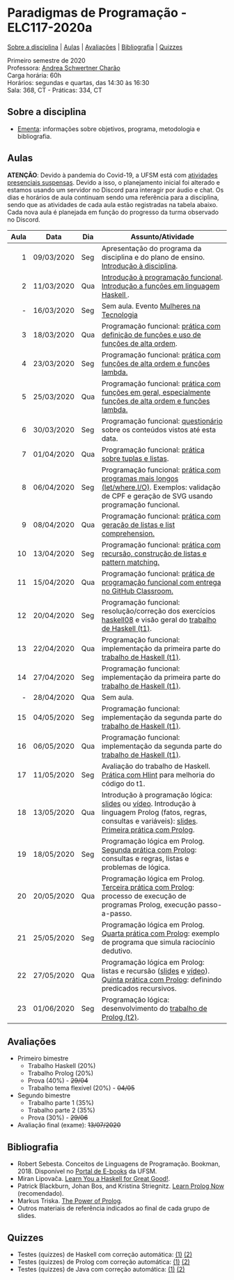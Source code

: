 # Paradigmas de Programação - ELC117-2020a
[Sobre a disciplina](#sobre-a-disciplina) | [Aulas](#aulas) | [Avaliações](#avaliações) | [Bibliografia](#bibliografia) | [Quizzes](#quizzes)


Primeiro semestre de 2020  
Professora: [Andrea Schwertner Charão](http://www.inf.ufsm.br/~andrea)  
Carga horária: 60h  
Horários: segundas e quartas, das 14:30 às 16:30  
Sala: 368, CT - Práticas: 334, CT  

## Sobre a disciplina
 - [Ementa](https://drive.google.com/file/d/0B2aW-kt5pdi7X2ZLbEYxNG1KZVk/view?usp=sharing): informações sobre objetivos, programa, metodologia e bibliografia.
 <!--
 - [Planejamento](https://docs.google.com/spreadsheets/d/1SAG5XDup7IAMEttgnsr3c_gx9kSYLDo4X-sBcCHJ8_o/edit?usp=sharing): planejamento de atividades de cada aula.
 - [Que comecem os jogos!](https://docs.google.com/forms/d/e/1FAIpQLSezBHYhYEVbOz-QTuPLERAVOA-5zjAPfrzCtPqyuNY6s6d3VQ/viewform): formulário para responder logo depois da primeira aula.
-->
 
## Aulas


**ATENÇÃO**: Devido à pandemia do Covid-19, a UFSM está com [atividades presenciais suspensas](https://www.ufsm.br/2020/03/24/ufsm-informa-sobre-a-continuidade-do-semestre-letivo-durante-a-suspensao-de-atividades-presenciais/). Devido a isso, o planejamento inicial foi alterado e estamos usando um servidor no Discord para interagir por áudio e chat. Os dias e horários de aula continuam sendo uma referência para a disciplina, sendo que as atividades de cada aula estão registradas na tabela abaixo. Cada nova aula é planejada em função do progresso da turma observado no Discord.


<table class="table table-bordered table-hover table-condensed">
<thead><tr><th title="Field #1">Aula</th>
<th title="Field #2">Data</th>
<th title="Field #3">Dia</th>
<th title="Field #4">Assunto/Atividade</th>
</tr></thead>
<tbody><tr>
<td align="right">1</td>
<td>09/03/2020</td>
<td>Seg</td>
<td>Apresentação do programa da disciplina e do plano de ensino. <br>
 <a href="https://docs.google.com/presentation/d/1h3FJcDFKrenAffH-bxXiruFHRpJ6nN_bryPtIglED_E/edit?usp=sharing">Introdução à disciplina</a>.
 </td>
</tr>
<tr>
<td align="right">2</td>
<td>11/03/2020</td>
<td>Qua</td>
<td>
 <a href="https://docs.google.com/presentation/d/1wwj_3uXETj7-f8l_tYIeo6LSrCN5YTa8LMjtpesItNg/edit?usp=sharing">Introdução à programação funcional</a>.<br> <a href="https://docs.google.com/presentation/d/1BG4PRmcPgDzgHxNkklyuljVdb6SfKPSUUqSgcFM3Bm8/edit?usp=sharing">Introdução a funções em linguagem Haskell </a>. 
 </td>
</tr>
<tr>
<td align="right">-</td>
<td>16/03/2020</td>
<td>Seg</td>
 <td>Sem aula. Evento <a href="https://www.ufsm.br/unidades-universitarias/ct/eventos/aula-inaugural-mulheres-na-tecnologia/">Mulheres na Tecnologia</a></td>
</tr>
<tr>
<td align="right">3</td>
<td>18/03/2020</td>
<td>Qua</td>
 <td>Programação funcional: <a href="praticas/funcional/haskell01">prática com definição de funções e uso de funções de alta ordem</a>.</td>
</tr>
<tr>
<td align="right">4</td>
<td>23/03/2020</td>
<td>Seg</td>
<td>Programação funcional: <a href="praticas/funcional/haskell02">prática com funções de alta ordem e funções lambda.</a></td>
</tr>
<tr>
<td align="right">5</td>
<td>25/03/2020</td>
<td>Qua</td>
<td>Programação funcional: <a href="praticas/funcional/haskell03">prática com funções em geral, especialmente funções de alta ordem e funções lambda.</td>
</tr>
<tr>
<td align="right">6</td>
<td>30/03/2020</td>
<td>Seg</td>
<td>Programação funcional: <a href="https://forms.gle/Uq6XmgJJ6HFNsfdC9">questionário</a> sobre os conteúdos vistos até esta data.</td>
</tr>
<tr>
<td align="right">7</td>
<td>01/04/2020</td>
<td>Qua</td>
<td>Programação funcional: <a href="praticas/funcional/haskell04">prática sobre tuplas e listas</a>.</td>
</tr>
<tr>
<td align="right">8</td>
<td>06/04/2020</td>
<td>Seg</td>
<td>Programação funcional: <a href="praticas/funcional/haskell05">prática com programas mais longos (let/where,I/O)</a>. Exemplos: validação de CPF e geração de SVG usando programação funcional.</a></td>
</tr>
<tr>
<td align="right">9</td>
<td>08/04/2020</td>
<td>Qua</td>
<td>Programação funcional: <a href="praticas/funcional/haskell06">prática com geração de listas e list comprehension.</a></td>
</tr>
<tr>
<td align="right">10</td>
<td>13/04/2020</td>
<td>Seg</td>
<td>Programação funcional: <a href="praticas/funcional/haskell07">prática com recursão, construção de listas e pattern matching.</a></td>
</tr>
<tr>
<td align="right">11</td>
<td>15/04/2020</td>
<td>Qua</td>
<td>Programação funcional: <a href="praticas/funcional/haskell08">prática de programação funcional com entrega no GitHub Classroom.</a></td>
</tr>
<tr>
<td align="right">12</td>
<td>20/04/2020</td>
<td>Seg</td>
<td>Programação funcional: resolução/correção dos exercícios <a href="praticas/funcional/haskell08">haskell08</a> e visão geral do <a href="trabalhos/t1">trabalho de Haskell (t1)</a>.</td>
</tr>
<tr>
<td align="right">13</td>
<td>22/04/2020</td>
<td>Qua</td>
<td>Programação funcional: implementação da primeira parte do <a href="trabalhos/t1">trabalho de Haskell (t1)</a>.</td>
</tr>
<tr>
<td align="right">14</td>
<td>27/04/2020</td>
<td>Seg</td>
<td>Programação funcional: implementação da primeira parte do <a href="trabalhos/t1">trabalho de Haskell (t1)</a>.</td>
</tr>
<tr>
<td align="right">-</td>
<td>28/04/2020</td>
<td>Qua</td>
<td>Sem aula.</td>
</tr>
<tr>
<td align="right">15</td>
<td>04/05/2020</td>
<td>Seg</td>
<td>Programação funcional: implementação da segunda parte do <a href="trabalhos/t1">trabalho de Haskell (t1)</a>.</td>
</tr>
<td align="right">16</td>
<td>06/05/2020</td>
<td>Qua</td>
<td>Programação funcional: implementação da segunda parte do <a href="trabalhos/t1">trabalho de Haskell (t1)</a>.</td>
</tr>

<tr>
<td align="right">17</td>
<td>11/05/2020</td>
<td>Seg</td>
 <td>Avaliação do trabalho de Haskell. <a href="praticas/funcional/haskell09">Prática com Hlint</a> para melhoria do código do t1.</td>
</tr>
<tr>
<td align="right">18</td>
<td>13/05/2020</td>
<td>Qua</td>
 <td>Introdução à programação lógica: <a href="https://docs.google.com/presentation/d/1BBdEMiomZmtC2hBAHEYMAXUk1VqxqkPSlUhWrjcyp5g/edit?usp=sharing">slides</a> ou <a href="https://drive.google.com/file/d/1_1JCudbZOdeIUgpN3_OaLSe9SwdVaOxt/view?usp=sharing">vídeo</a>. Introdução à linguagem Prolog (fatos, regras, consultas e variáveis): <a href="https://docs.google.com/presentation/d/1-XSnxqA9-Ub7Kq0Kd4sHm17wUETLrzXkqW6WODMG98I/edit?usp=sharing">slides</a>. <a href="praticas/logico/prolog1">Primeira prática com Prolog</a>.</td>
</tr>
<tr>
<td align="right">19</td>
<td>18/05/2020</td>
<td>Seg</td>
 <td>Programação lógica em Prolog. <a href="praticas/logico/prolog2">Segunda prática com Prolog</a>: consultas e regras, listas e problemas de lógica.</td>
</tr>
<tr>
<td align="right">20</td>
<td>20/05/2020</td>
<td>Qua</td>
 <td>Programação lógica em Prolog. <a href="praticas/logico/prolog3">Terceira prática com Prolog</a>: processo de execução de programas Prolog, execução passo-a-passo.</td>
</tr>
<tr>
<td align="right">21</td>
<td>25/05/2020</td>
<td>Seg</td>
 <td>Programação lógica em Prolog. <a href="praticas/logico/prolog4">Quarta prática com Prolog</a>: exemplo de programa que simula raciocínio dedutivo.</td>
</tr>
<tr>
<td align="right">22</td>
<td>27/05/2020</td>
<td>Qua</td>
 <td>Programação lógica em Prolog: listas e recursão (<a href="https://docs.google.com/presentation/d/1JDEbRUr0QYoRjx-DHRUEeX-UWwKSCObI0UcJPYVoASM/edit?usp=sharing">slides</a> e <a href="https://drive.google.com/file/d/1MaIl_4LPkijwLZMPRBMR2Ky6v6M_zbo1/view?usp=sharing">vídeo</a>). <a href="praticas/logico/prolog5">Quinta prática com Prolog</a>: definindo predicados recursivos.</td>
</tr>

<tr>
<td align="right">23</td>
<td>01/06/2020</td>
<td>Seg</td>
 <td>Programação lógica: desenvolvimento do <a href="trabalhos/t2">trabalho de Prolog (t2)</a>.</td>
</tr>

<!--
<tr>
<td align="right">11</td>
<td>13/04/2020</td>
<td>Seg</td>
<td>Programação lógica: listas e recursão em Prolog.</td>
</tr>
<tr>
<td align="right">12</td>
<td>15/04/2020</td>
<td>Qua</td>
<td>Escola Regional de Alto Desempenho.</td>
</tr>
<tr>
<td align="right">13</td>
<td>20/04/2020</td>
<td>Seg</td>
<td>Dia não letivo, conforme calendário acadêmico 2020.</td>
</tr>
<tr>
<td align="right">14</td>
<td>22/04/2020</td>
<td>Qua</td>
<td>Programação lógica: listas e recursão em Prolog.(prática).</td>
</tr>
<tr>
<td align="right">15</td>
<td>27/04/2020</td>
<td>Seg</td>
<td>Programação lógica: controle da execução de programas em Prolog.</td>
</tr>
<tr>
<td align="right">16</td>
<td>29/04/2020</td>
<td>Qua</td>
<td>Prova primeiro bimestre.</td>
</tr>
<tr>
<td align="right">17</td>
<td>04/05/2020</td>
<td>Seg</td>
<td>Correção da prova. Apresentações de trabalho do primeiro bimestre.</td>
</tr>
<tr>
<td align="right">18</td>
<td>06/05/2020</td>
<td>Qua</td>
<td>Programação orientada a objetos.</td>
</tr>
<tr>
<td align="right">19</td>
<td>11/05/2020</td>
<td>Seg</td>
<td>Programação orientada a objetos.</td>
</tr>
<tr>
<td align="right">20</td>
<td>13/05/2020</td>
<td>Qua</td>
<td>Programação orientada a objetos (prática).</td>
</tr>
<tr>
<td align="right">21</td>
<td>18/05/2020</td>
<td>Seg</td>
<td>Programação orientada a objetos.</td>
</tr>
<tr>
<td align="right">22</td>
<td>20/05/2020</td>
<td>Qua</td>
<td>Programação orientada a objetos  (prática).</td>
</tr>
<tr>
<td align="right">23</td>
<td>25/05/2020</td>
<td>Seg</td>
<td>Programação orientada a objetos.</td>
</tr>
<tr>
<td align="right">24</td>
<td>27/05/2020</td>
<td>Qua</td>
<td>Programação orientada a objetos  (prática).</td>
</tr>
<tr>
<td align="right">25</td>
<td>01/06/2020</td>
<td>Seg</td>
<td>Programação orientada a objetos.</td>
</tr>
<tr>
<td align="right">26</td>
<td>03/06/2020</td>
<td>Qua</td>
<td>Programação orientada a objetos  (prática).</td>
</tr>
<tr>
<td align="right">27</td>
<td>08/06/2020</td>
<td>Seg</td>
<td>Programação orientada a objetos.</td>
</tr>
<tr>
<td align="right">28</td>
<td>10/06/2020</td>
<td>Qua</td>
<td>Programação orientada a objetos  (prática).</td>
</tr>
<tr>
<td align="right">29</td>
<td>15/06/2020</td>
<td>Seg</td>
<td>Programação concorrente.</td>
</tr>
<tr>
<td align="right">30</td>
<td>17/06/2020</td>
<td>Qua</td>
<td>Programação concorrente  (prática).</td>
</tr>
<tr>
<td align="right">31</td>
<td>22/06/2020</td>
<td>Seg</td>
<td>Programação concorrente.</td>
</tr>
<tr>
<td align="right">32</td>
<td>24/06/2020</td>
<td>qua</td>
<td>Programação concorrente  (prática).</td>
</tr>
<td align="right">33</td>
<td>29/06/2020</td>
<td>Seg</td>
<td>Prova segundo bimestre.</td>
</tr>
<tr>
<td align="right">34</td>
<td>01/07/2020</td>
<td>Qua</td>
<td> </td>
</tr>
<tr>
<td align="right">35</td>
<td>06/07/2020</td>
<td>Seg</td>
<td> </td>
</tr>
<tr>
<td align="right">36</td>
<td>08/07/2020</td>
<td>Qua</td>
<td> </td>
</tr>
<tr>
<td align="right">37</td>
<td>13/07/2020</td>
<td>Seg</td>
<td>Avaliação Final (Exame)</td>
</tr>
</tbody></table>
-->
</tbody></table>


## Avaliações

 - Primeiro bimestre  
   - Trabalho Haskell (20%)  
   - Trabalho Prolog (20%)  
   - Prova (40%) - ~~29/04~~  
   - Trabalho tema flexível (20%) - ~~04/05~~  
 - Segundo bimestre  
   - Trabalho parte 1 (35%)  
   - Trabalho parte 2 (35%)  
   - Prova (30%) - ~~29/06~~  
 - Avaliação final (exame): ~~13/07/2020~~  


## Bibliografia

 - Robert Sebesta. Conceitos de Linguagens de Programação. Bookman, 2018. Disponível no [Portal de E-books](https://www.ufsm.br/orgaos-suplementares/biblioteca/e-books-2/) da UFSM.
 - Miran Lipovača. [Learn You a Haskell for Great Good!](http://learnyouahaskell.com/).
 - Patrick Blackburn, Johan Bos, and Kristina Striegnitz. [Learn Prolog Now](http://www.learnprolognow.org/) (recomendado).
 - Markus Triska. [The Power of Prolog](https://www.metalevel.at/prolog).
 - Outros materiais de referência indicados ao final de cada grupo de slides.


## Quizzes

 - Testes (quizzes) de Haskell com correção automática: [(1)](https://testmoz.com/471285/) [(2)](https://testmoz.com/471302/)
 - Testes (quizzes) de Prolog com correção automática: [(1)](https://testmoz.com/466816) [(2)](https://testmoz.com/466920)
 - Testes (quizzes) de Java com correção automática: [(1)](https://testmoz.com/2090367) [(2)](https://testmoz.com/2132271)
 



<!--
## Slides

Disponíveis na pasta [slides](slides). 

## Práticas

Disponíveis na pasta [praticas](praticas). 


## Trabalhos

Disponíveis na pasta [trabalhos](trabalhos).


 1. [Programação funcional em Haskell](trabalhos/t1) (entrega até domingo, 18/03/2018, 23:59)
 2. [Mais programação funcional em Haskell](trabalhos/t2) (entrega até segunda, 2/4/2018, 23:59)
 3. [Programação lógica em Prolog](trabalhos/t3) (entrega até segunda, 16/4/2018, 23:59)
 4. [Resolvendo problemas da OBI em Prolog](trabalhos/t4) (entrega até segunda, 30/04/2018, 23:59)
 5. [Editor de grafos com JavaFX](trabalhos/t5) (entrega até segunda, 04/06/2018, 23:59)
 6. [Planarity puzzle com JavaFX](trabalhos/t6) (entrega até terça, 12/06/2018, 23:59)
 7. [Dashboard para monitoramento de frota de ônibus urbanos](trabalhos/t7) (entrega até domingo, 01/07/2018, 23:59)
-->

